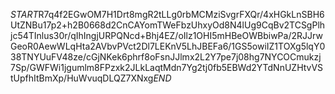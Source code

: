 $START$R7q4f2EGwOM7H1Drt8mgR2tLLg0rbMCMziSvgrFXQr/4xHGkLnSBH6UtZNBu17p2+h2B0668d2CnCAYomTWeFbzUhxyOd8N4lUg9CqBv2TCSgPlhjc54TInlus30r/qIhIngjURPQNcd+Bhj4EZ/oIlz1OHI5mHBeOWBbiwPa/2RJJrwGeoR0AewWLqHta2AVbvPVct2Dl7LEKnV5LhJBEFa6/1GS5owiIZ1TOXg5lqY038TNYUuFV48ze/cGjNKek6phrf8oFsnJJlmx2L2Y7pe7j08hg7NYCOCmukzj7Sp/GWFWi1jgumlm8FPzxk2JLkLaqtMdn7Yg2tj0fb5EBWd2YTdNnUZHtvVStUpfhItBmXp/HuWvuqDLQZ7XNxg$END$
